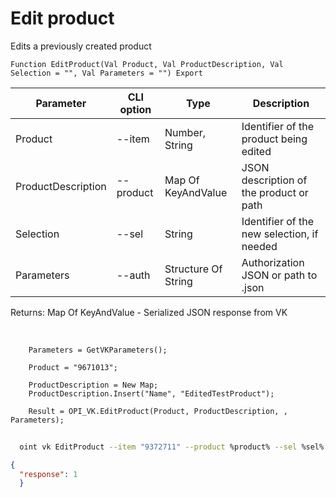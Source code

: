 ﻿---
sidebar_position: 5
---

# Edit product
 Edits a previously created product



`Function EditProduct(Val Product, Val ProductDescription, Val Selection = "", Val Parameters = "") Export`

  | Parameter | CLI option | Type | Description |
  |-|-|-|-|
  | Product | --item | Number, String | Identifier of the product being edited |
  | ProductDescription | --product | Map Of KeyAndValue | JSON description of the product or path |
  | Selection | --sel | String | Identifier of the new selection, if needed |
  | Parameters | --auth | Structure Of String | Authorization JSON or path to .json |

  
  Returns:  Map Of KeyAndValue - Serialized JSON response from VK

<br/>




```bsl title="Code example"
    Parameters = GetVKParameters();

    Product = "9671013";

    ProductDescription = New Map;
    ProductDescription.Insert("Name", "EditedTestProduct");

    Result = OPI_VK.EditProduct(Product, ProductDescription, , Parameters);
```



```sh title="CLI command example"
    
  oint vk EditProduct --item "9372711" --product %product% --sel %sel% --auth "GetVKParameters()"

```

```json title="Result"
{
  "response": 1
  }
```
